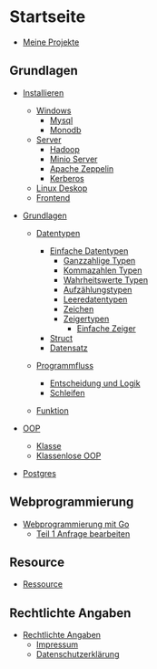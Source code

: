 # Startseite


- [Meine Projekte](./MeineProjekt.md)

## Grundlagen 

- [Installieren]()
  - [Windows](./Installieren/Windows.md)
    - [Mysql](./Installieren/Windows/Mysql.md)
    - [Monodb](./Installieren/Windows/Monodb.md)
  - [Server](./Installieren/Server.md)
    - [Hadoop](./Installieren/Hadoop.md)
    - [Minio Server](./Installieren/MinioServer.md) 
    - [Apache Zeppelin](./Installieren/ApacheZeppelin.md)
    - [Kerberos](./Installieren/Kerberos.md)
  - [Linux Deskop](./Installieren/LinuxDeskop.md)
  - [Frontend](./Installieren/Frontend.md)

- [Grundlagen]()
  - [Datentypen](./Grundlagen/Datentypen.md)
    - [Einfache Datentypen](./Grundlagen/EinfacheDatentypen/EinfacheDatentypen.md)
       - [Ganzzahlige Typen](./Grundlagen/EinfacheDatentypen/GanzzahligeTypen.md)
       - [Kommazahlen Typen](./Grundlagen/EinfacheDatentypen/KommazahlenType.md)
       - [Wahrheitswerte Typen](./Grundlagen/EinfacheDatentypen/wahrheitswertetypen.md)
       - [Aufzählungstypen](./Grundlagen/EinfacheDatentypen/Aufzaehlungstypen.md)
       - [Leeredatentypen](./Grundlagen/EinfacheDatentypen/Leeredatentypen.md)
       - [Zeichen](./Grundlagen/EinfacheDatentypen/zeichen.md)
      - [Zeigertypen](./Grundlagen/Zeigertypen.md)
        - [Einfache Zeiger](./Grundlagen/Zeiger/EinfacheZeiger.md)
     - [Struct](./Grundlagen/struct/struct.md)
     - [Datensatz](./Grundlagen/Datensatz.md)
    
  - [Programmfluss]()
    - [Entscheidung und Logik](./Grundlagen/Programmfluss/Entscheidung_und_Logik.md)
    - [Schleifen]()
    
  - [Funktion]()
  
- [OOP]()
   - [Klasse]()
   - [Klassenlose OOP]()
  
- [Postgres]()

## Webprogrammierung

- [Webprogrammierung mit Go](./WebprogrannierungGo/Grundlagen.md)
   - [Teil 1 Anfrage bearbeiten](./WebprogrannierungGo/Teil1Anfragenbearbeiten.md)

## Resource

- [Ressource](./Ressource.md)

## Rechtlichte Angaben
- [Rechtlichte Angaben]()
  - [Impressum](./Impressum.md)
  - [Datenschutzerklärung](./Datenschutzerklärung.md)